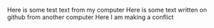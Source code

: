 Here is some test text from my computer
Here is some text written on github from another computer
Here I am making a conflict